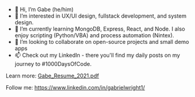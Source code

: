 - 👋 Hi, I’m Gabe (he/him)
- 👀 I’m interested in UX/UI design, fullstack development, and system design. 
- 🌱 I’m currently learning MongoDB, Express, React, and Node. I also enjoy scripting (Python/VBA) and process automation (Nintex).
- 💞️ I’m looking to collaborate on open-source projects and small demo apps
- 📫 Check out my LinkedIn - there you'll find my daily posts on my journey to #1000DaysOfCode.

Learn more: [Gabe_Resume_2021.pdf](https://github.com/gabrielwright1/gabrielwright1/files/6795477/Gabe_Resume_2021.pdf)

Follow me: https://www.linkedin.com/in/gabrielwright1/

<!---
gabrielwright1/gabrielwright1 is a ✨ special ✨ repository because its `README.md` (this file) appears on your GitHub profile.
You can click the Preview link to take a look at your changes.
--->
